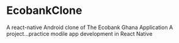 # EcobankClone
A react-native Android clone of The Ecobank Ghana Application
A project...practice modile app development in React Native
